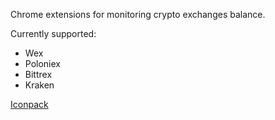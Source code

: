 Chrome extensions for monitoring crypto exchanges balance.

Currently supported:

 * Wex
 * Poloniex
 * Bittrex
 * Kraken

[Iconpack](https://www.iconfinder.com/iconsets/cryptocoins)
